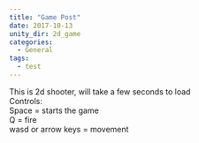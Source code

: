 ```yaml
---
title: "Game Post"
date: 2017-10-13
unity_dir: 2d_game
categories:
  - General
tags:
  - test
---
```


This is 2d shooter, will take a few seconds to load
<br />Controls:
<br />Space = starts the game
<br />Q = fire
<br />wasd or arrow keys = movement
